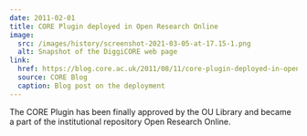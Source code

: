 ```yaml
---
date: 2011-02-01
title: CORE Plugin deployed in Open Research Online
image:
  src: /images/history/screenshot-2021-03-05-at-17.15-1.png
  alt: Snapshot of the DiggiCORE web page
link:
  href: https://blog.core.ac.uk/2011/08/11/core-plugin-deployed-in-open-research-online/
  source: CORE Blog
  caption: Blog post on the deployment
---
```

The CORE Plugin has been finally approved by the OU Library and became a part of the institutional repository Open Research Online.
